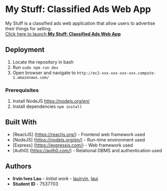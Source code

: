# My Stuff: Classified Ads Web App
My Stuff is a classified ads web application that allow users to advertise their things for selling.  
[Click here to launch **My Stuff: Classified Ads Web App**](http://ec2-18-130-97-126.eu-west-2.compute.amazonaws.com)

## Deployment
1. Locate the repository in bash
2. Run ```sudo npm run dev```
3. Open browser and navigate to ```http://ec2-xxx-xxx-xxx-xxx.compute-1.amazonaws.com/```

### Prerequisites
1. Install NodeJS https://nodejs.org/en/
2. Install dependencies ```npm install```

## Built With
* [ReactJS] (https://reactjs.org/) - Frontend web framework used
* [NodeJS] (https://nodejs.org/en/) - Run-time environment used
* [Express] (https://expressjs.com/) - Web framework used
* [Auth0] (https://auth0.com/) - Relational DBMS and authentication used

## Authors
* **Irvin Ives Lau** - *Initial work* - [lauirvin](https://github.com/lauirvin),  [laui](https://github.coventry.ac.uk/lauirvin)
* **Student ID** - 7537703
